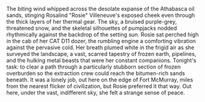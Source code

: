 The biting wind whipped across the desolate expanse of the Athabasca oil sands, stinging Rosalind "Rosie" Villeneuve's exposed cheek even through the thick layers of her thermal gear.  The sky, a bruised purple-grey, threatened snow, and the skeletal silhouettes of pumpjacks nodded rhythmically against the backdrop of the setting sun.  Rosie sat perched high in the cab of her CAT D11 dozer, the rumbling engine a comforting vibration against the pervasive cold.  Her breath plumed white in the frigid air as she surveyed the landscape, a vast, scarred tapestry of frozen earth, pipelines, and the hulking metal beasts that were her constant companions. Tonight's task: to clear a path through a particularly stubborn section of frozen overburden so the extraction crew could reach the bitumen-rich sands beneath.  It was a lonely job, out here on the edge of Fort McMurray, miles from the nearest flicker of civilization, but Rosie preferred it that way. Out here, under the vast, indifferent sky, she felt a strange sense of peace.
